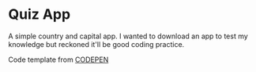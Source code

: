 # Quiz App

A simple country and capital app.
I wanted to download an app to test my knowledge but reckoned it'll be good coding practice.

Code template from <a target="_blank" href="https://codepen.io/virtualwiz/pen/JjvygYQ">CODEPEN</a>
